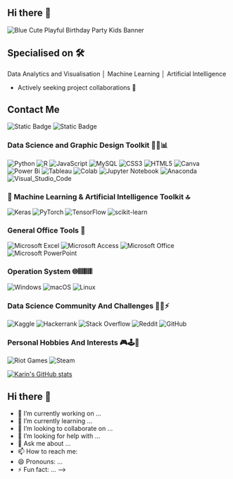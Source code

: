 ## Hi there 👋

![Blue Cute Playful Birthday Party Kids Banner](https://github.com/Karincheong/Karincheong/assets/68969621/e81ae8bc-d26a-4ab9-9d29-daab23e43ac5)

##  Specialised on 🛠️

Data Analytics and Visualisation │  Machine Learning │ Artificial Intelligence 

* Actively seeking project collaborations 🚀 

## Contact Me
![Static Badge](https://img.shields.io/badge/haoiocheong-lightgrey?style=for-the-badge&logo=linkedin&label=Linkedin&labelColor=blue&link=https%3A%2F%2Fwww.linkedin.com%2Fin%2Fhaoiocheong%2F)
![Static Badge](https://img.shields.io/badge/Karin.Cheong%40outlook.com-lightpink?style=for-the-badge&label=Email&labelColor=purple)




### Data Science and Graphic Design Toolkit 👨‍💻📊
![Python](https://img.shields.io/badge/python-3670A0?style=for-the-badge&logo=python&logoColor=ffdd54)
![R](https://img.shields.io/badge/r-%23276DC3.svg?style=for-the-badge&logo=r&logoColor=white)
![JavaScript](https://img.shields.io/badge/javascript-%23323330.svg?style=for-the-badge&logo=javascript&logoColor=%23F7DF1E)
![MySQL](https://img.shields.io/badge/mysql-4479A1.svg?style=for-the-badge&logo=mysql&logoColor=white) 
![CSS3](https://img.shields.io/badge/css3-%231572B6.svg?style=for-the-badge&logo=css3&logoColor=white)
![HTML5](https://img.shields.io/badge/html5-%23E34F26.svg?style=for-the-badge&logo=html5&logoColor=white)
![Canva](https://img.shields.io/badge/Canva-%2300C4CC.svg?style=for-the-badge&logo=Canva&logoColor=white)
![Power Bi](https://img.shields.io/badge/power_bi-F2C811?style=for-the-badge&logo=powerbi&logoColor=black)
![Tableau](https://img.shields.io/badge/Tableau-E97627?style=for-the-badge&logo=Tableau&logoColor=white)
![Colab](https://img.shields.io/badge/Colab-F9AB00?style=for-the-badge&logo=googlecolab&color=525252)
![Jupyter Notebook](https://img.shields.io/badge/jupyter-%23FA0F00.svg?style=for-the-badge&logo=jupyter&logoColor=white) 
![Anaconda](https://img.shields.io/badge/Anaconda-%2344A833.svg?style=for-the-badge&logo=anaconda&logoColor=white)
![Visual_Studio_Code](https://img.shields.io/badge/Visual_Studio_Code-0078D4?style=for-the-badge&logo=visual%20studio%20code&logoColor=white)


### 🤖 Machine Learning & Artificial Intelligence Toolkit 🔝
![Keras](https://img.shields.io/badge/Keras-FF0000?style=for-the-badge&logo=keras&logoColor=white)
![PyTorch](https://img.shields.io/badge/PyTorch-EE4C2C?style=for-the-badge&logo=pytorch&logoColor=white)
![TensorFlow](https://img.shields.io/badge/TensorFlow-FF6F00?style=for-the-badge&logo=tensorflow&logoColor=white)
![scikit-learn](https://img.shields.io/badge/scikit--learn-%23F7931E.svg?style=for-the-badge&logo=scikit-learn&logoColor=white)


### General Office Tools 📝
![Microsoft Excel](https://img.shields.io/badge/Microsoft_Excel-217346?style=for-the-badge&logo=microsoft-excel&logoColor=white)
![Microsoft Access](https://img.shields.io/badge/Microsoft_Access-A4373A?style=for-the-badge&logo=microsoft-access&logoColor=white)
![Microsoft Office](https://img.shields.io/badge/Microsoft_Office-D83B01?style=for-the-badge&logo=microsoft-office&logoColor=white)
![Microsoft PowerPoint](https://img.shields.io/badge/Microsoft_PowerPoint-B7472A?style=for-the-badge&logo=microsoft-powerpoint&logoColor=white)

### Operation System 🌐𝄃𝄃𝄂𝄂𝄀𝄁𝄃𝄂𝄂𝄃
![Windows](https://img.shields.io/badge/Windows-0078D6?style=for-the-badge&logo=windows&logoColor=white)
![macOS](https://img.shields.io/badge/mac%20os-000000?style=for-the-badge&logo=macos&logoColor=F0F0F0)
![Linux](https://img.shields.io/badge/Linux-FCC624?style=for-the-badge&logo=linux&logoColor=black)


### Data Science Community And Challenges 🚀🤖⚡
![Kaggle](https://img.shields.io/badge/Kaggle-035a7d?style=for-the-badge&logo=kaggle&logoColor=white) ![Hackerrank](https://img.shields.io/badge/-Hackerrank-2EC866?style=for-the-badge&logo=HackerRank&logoColor=white) ![Stack Overflow](https://img.shields.io/badge/-Stackoverflow-FE7A16?style=for-the-badge&logo=stack-overflow&logoColor=white) 	![Reddit](https://img.shields.io/badge/Reddit-FF4500?style=for-the-badge&logo=reddit&logoColor=white) ![GitHub](https://img.shields.io/badge/github-%23121011.svg?style=for-the-badge&logo=github&logoColor=white)

### Personal Hobbies And Interests 🎮🕹️👾
![Riot Games](https://img.shields.io/badge/riotgames-D32936.svg?style=for-the-badge&logo=riotgames&logoColor=white) 
![Steam](https://img.shields.io/badge/steam-%23000000.svg?style=for-the-badge&logo=steam&logoColor=white)

[![Karin's GitHub stats](https://github-readme-stats.vercel.app/api?username=Karincheong)](https://github.com/anuraghazra/github-readme-stats)

## Hi there 👋

- 🔭 I’m currently working on ...
- 🌱 I’m currently learning ...
- 👯 I’m looking to collaborate on ...
- 🤔 I’m looking for help with ...
- 💬 Ask me about ...
- 📫 How to reach me: 
- 😄 Pronouns: ...
- ⚡ Fun fact: ...
-->
